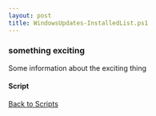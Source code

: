 ```yaml
---
layout: post
title: WindowsUpdates-InstalledList.ps1
---
```


### something exciting

Some information about the exciting thing

#### Script

<script src="https://gist-it.appspot.com/github.com/BanterBoy/scripts-blog/blob/master/PowerShell/scripts/windowsUpdates/WindowsUpdates-InstalledList.ps1"></script>

<a href="/menu/_pages/scripts.html">Back to Scripts</a>
